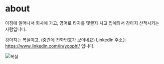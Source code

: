 # about

아침에 일어나서 회사에 가고, 영어로 타자를 몇글자 치고 집에와서 강아지 산책시키는 사람입니다.

강아지는 복실이고, (중간에 전화번호가 보이네요)
LinkedIn 주소는 <https://www.linkedin.com/in/yoophi/> 입니다.

![복실](/images/boksil/IMG_7710.jpg)
